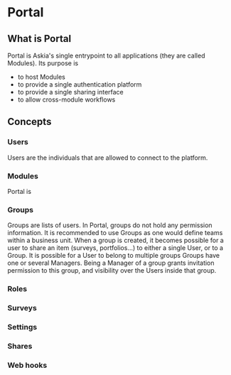 # Portal


## What is Portal

Portal is Askia's single entrypoint to all applications (they are called Modules). 
Its purpose is 

 * to host Modules
 * to provide a single authentication platform
 * to provide a single sharing interface
 * to allow cross-module workflows
 
## Concepts

### Users

Users are the individuals that are allowed to connect to the platform.

### Modules

Portal is 

### Groups

Groups are lists of users. In Portal, groups do not hold any permission information. It is recommended to use Groups as one would define teams within a business unit. When a group is created, it becomes possible for a user to share an item (surveys, portfolios...) to either a single User, or to a Group.
It is possible for a User to belong to multiple groups
Groups have one or several Managers. Being a Manager of a group grants invitation permission to this group, and visibility over the Users inside that group.

### Roles

### Surveys

### Settings

### Shares

### Web hooks

